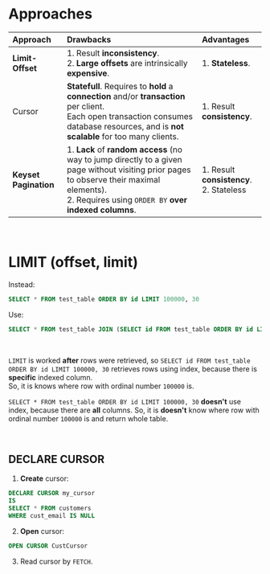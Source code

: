 # Approaches
|Approach|Drawbacks|Advantages|
|:-------|:--------|:---------|
|**Limit-Offset**|1. Result **inconsistency**.<br>2. **Large offsets** are intrinsically **expensive**.|1. **Stateless**.|
|Cursor|**Statefull**. Requires to **hold** a **connection** and/or **transaction** per client.<br>Each open transaction consumes database resources, and is **not scalable** for too many clients.|1. Result **consistency**.|
|**Keyset Pagination**|1. **Lack** of **random access** (no way to jump directly to a given page without visiting prior pages to observe their maximal elements).<br>2. Requires using `ORDER BY` **over indexed columns**.|1. Result **consistency**.<br>2. Stateless|

<br>

# LIMIT (offset, limit)
Instead:
```sql
SELECT * FROM test_table ORDER BY id LIMIT 100000, 30
```

Use:
```sql
SELECT * FROM test_table JOIN (SELECT id FROM test_table ORDER BY id LIMIT 100000, 30) as b ON b.id = test_table.id
```

<br>

`LIMIT` is worked **after** rows were retrieved, so `SELECT id FROM test_table ORDER BY id LIMIT 100000, 30` retrieves rows using index, because there is **specific** indexed column.<br>
So, it is knows where row with ordinal number `100000` is.

`SELECT * FROM test_table ORDER BY id LIMIT 100000, 30` **doesn't** use index, because there are **all** columns. So, it is **doesn't** know where row with ordinal number `100000` is and return whole table.

<br>

## DECLARE CURSOR
1. **Create** cursor:
```sql
DECLARE CURSOR my_cursor
IS
SELECT * FROM customers
WHERE cust_email IS NULL
```
2. **Open** cursor:
```sql
OPEN CURSOR CustCursor
```
3. Read cursor by `FETCH`.
